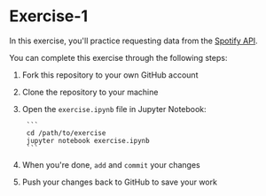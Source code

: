 # Exercise-1
In this exercise, you'll practice requesting data from the [Spotify API](https://developer.spotify.com/web-api/endpoint-reference/).

You can complete this exercise through the following steps:

1. Fork this repository to your own GitHub account
2. Clone the repository to your machine
3. Open the `exercise.ipynb` file in Jupyter Notebook:

		```
		cd /path/to/exercise
		jupyter notebook exercise.ipynb
		```

4. When you're done, `add` and `commit` your changes
5. Push your changes back to GitHub to save your work
